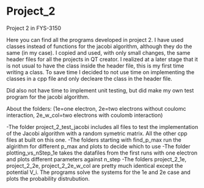 # Project_2
Project 2 in FYS-3150

Here you can find all the programs developed in project 2. I have used classes instead of functions for the jacobi algorithm, although they do the same (in my case). I copied and used, with only small changes, the same header files for all the projects in QT creator. I realized at a later stage that it is not usual to have the class inside the header file, this is my first time writing a class. To save time I decided to not use time on implementing the classes in a cpp file and only decleare the class in the header file. 

Did also not have time to implement unit testing, but did make my own test program for the jacobi algorithm.

About the folders:
(1e=one electron, 2e=two electrons without coulomc interaction, 2e_w_col=two electrons with coulomb interaction)

-The folder project_2_test_jacobi includes all files to test the implementation of the Jacobi algorithm with a random symetric matrix. All the other cpp files at built on this one.
-The folders starting with find_p_max run the algirithm for different p_max and plots to decide which to use
-The folder plotting_vs_nStep_1e takes the datafiles from the first runs with one electron and plots different parameters against n_step
-The folders project_2_1e, project_2_2e, project_2_2e_w_col are pretty much identical except the potential V_i. The programs solve the systems for the 1e and 2e case and plots the probability distrubution. 
